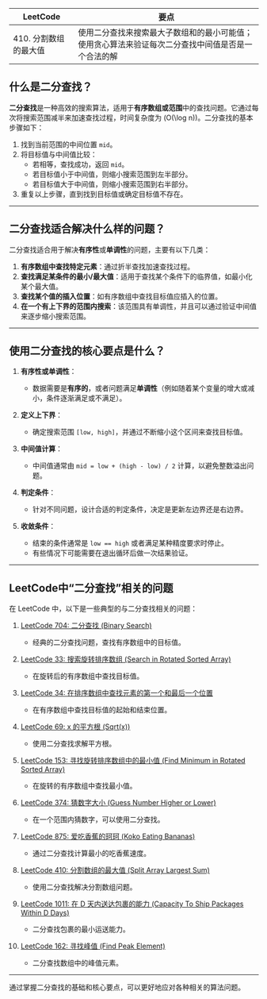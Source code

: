 |LeetCode|要点|
|-------------------------------------|-------------------------------------|
|410. 分割数组的最大值|使用二分查找来搜索最大子数组和的最小可能值；使用贪心算法来验证每次二分查找中间值是否是一个合法的解|

## 什么是二分查找？

**二分查找**是一种高效的搜索算法，适用于**有序数组或范围**中的查找问题。它通过每次将搜索范围减半来加速查找过程，时间复杂度为 \(O(\log n)\)。二分查找的基本步骤如下：
1. 找到当前范围的中间位置 `mid`。
2. 将目标值与中间值比较：
   - 若相等，查找成功，返回 `mid`。
   - 若目标值小于中间值，则缩小搜索范围到左半部分。
   - 若目标值大于中间值，则缩小搜索范围到右半部分。
3. 重复以上步骤，直到找到目标值或确定目标值不存在。

---

## 二分查找适合解决什么样的问题？

二分查找适合用于解决**有序性**或**单调性**的问题，主要有以下几类：
1. **有序数组中查找特定元素**：通过折半查找加速查找过程。
2. **查找满足某条件的最小/最大值**：适用于查找某个条件下的临界值，如最小化某个最大值。
3. **查找某个值的插入位置**：如有序数组中查找目标值应插入的位置。
4. **在一个有上下界的范围内搜索**：该范围具有单调性，并且可以通过验证中间值来逐步缩小搜索范围。

---

## 使用二分查找的核心要点是什么？

1. **有序性或单调性**：
   - 数据需要是**有序的**，或者问题满足**单调性**（例如随着某个变量的增大或减小，条件逐渐满足或不满足）。
   
2. **定义上下界**：
   - 确定搜索范围 `[low, high]`，并通过不断缩小这个区间来查找目标值。
   
3. **中间值计算**：
   - 中间值通常由 `mid = low + (high - low) / 2` 计算，以避免整数溢出问题。
   
4. **判定条件**：
   - 针对不同问题，设计合适的判定条件，决定是更新左边界还是右边界。
   
5. **收敛条件**：
   - 结束的条件通常是 `low == high` 或者满足某种精度要求时停止。
   - 有些情况下可能需要在退出循环后做一次结果验证。

---

## LeetCode中“二分查找”相关的问题

在 LeetCode 中，以下是一些典型的与二分查找相关的问题：

1. [LeetCode 704: 二分查找 (Binary Search)](https://leetcode-cn.com/problems/binary-search/)
   - 经典的二分查找问题，查找有序数组中的目标值。

2. [LeetCode 33: 搜索旋转排序数组 (Search in Rotated Sorted Array)](https://leetcode-cn.com/problems/search-in-rotated-sorted-array/)
   - 在旋转后的有序数组中查找目标值。

3. [LeetCode 34: 在排序数组中查找元素的第一个和最后一个位置](https://leetcode-cn.com/problems/find-first-and-last-position-of-element-in-sorted-array/)
   - 在有序数组中查找目标值的起始和结束位置。

4. [LeetCode 69: x 的平方根 (Sqrt(x))](https://leetcode-cn.com/problems/sqrtx/)
   - 使用二分查找求解平方根。

5. [LeetCode 153: 寻找旋转排序数组中的最小值 (Find Minimum in Rotated Sorted Array)](https://leetcode-cn.com/problems/find-minimum-in-rotated-sorted-array/)
   - 在旋转的有序数组中查找最小值。

6. [LeetCode 374: 猜数字大小 (Guess Number Higher or Lower)](https://leetcode-cn.com/problems/guess-number-higher-or-lower/)
   - 在一个范围内猜数字，可以使用二分查找。

7. [LeetCode 875: 爱吃香蕉的珂珂 (Koko Eating Bananas)](https://leetcode-cn.com/problems/koko-eating-bananas/)
   - 通过二分查找计算最小的吃香蕉速度。

8. [LeetCode 410: 分割数组的最大值 (Split Array Largest Sum)](https://leetcode-cn.com/problems/split-array-largest-sum/)
   - 使用二分查找解决分割数组问题。

9. [LeetCode 1011: 在 D 天内送达包裹的能力 (Capacity To Ship Packages Within D Days)](https://leetcode-cn.com/problems/capacity-to-ship-packages-within-d-days/)
   - 二分查找包裹的最小运送能力。

10. [LeetCode 162: 寻找峰值 (Find Peak Element)](https://leetcode-cn.com/problems/find-peak-element/)
    - 二分查找数组中的峰值元素。

---

通过掌握二分查找的基础和核心要点，可以更好地应对各种相关的算法问题。
